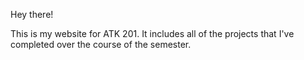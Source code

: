 Hey there!

This is my website for ATK 201. It includes all of the projects that I've completed over the course of the semester.
